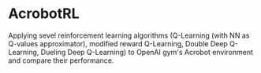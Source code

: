 # AcrobotRL
Applying sevel reinforcement learning algorithms (Q-Learning (with NN as Q-values approximator), modified reward Q-Learning, Double Deep Q-Learning, Dueling Deep Q-Learning) to OpenAI gym's Acrobot environment and compare their performance.
